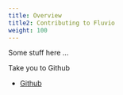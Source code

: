 ```yaml
---
title: Overview
title2: Contributing to Fluvio
weight: 100
---
```


Some stuff here ...

Take you to Github

* <a href="../kafka/">Github</a>
